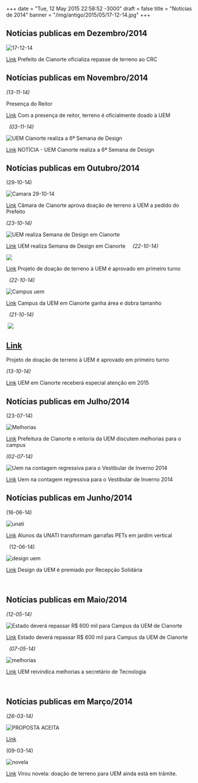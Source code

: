 +++
date = "Tue, 12 May 2015 22:58:52 -3000"
draft = false
title = "Notícias de 2014"
banner = "/img/antigo/2015/05/17-12-14.jpg"
+++



## Notícias publicas em Dezembro/2014

 

![17-12-14](/img/antigo/2015/05/17-12-14.jpg)

[Link](/img/antigo/2015/05/informativo.uem_.br-Prefeito-de-Cianorte-oficializa-repasse-de-terreno-ao-CRC.pdf) Prefeito de Cianorte oficializa repasse de terreno ao CRC

 
 
## Notícias publicas em Novembro/2014
 
  _(13-11-14)_ 

Presença do Reitor

[Link](/img/antigo/2015/04/terreno-oficiamente-doado.pdf) Com a presença de reitor, terreno é oficialmente doado à UEM

   _(03-11-14)_ 

![UEM Cianorte realiza a 6ª Semana de Design ](/img/antigo/2015/04/uem-realiza.jpg)

[Link](</img/antigo/2015/04/folhadecianorte.com-UEM-realiza-Semana-de-Design-em-Cianorte.pdf>) NOTÍCIA - UEM Cianorte realiza a 6ª Semana de Design   

## Notícias publicas em Outubro/2014

 (29-10-14) 

![Camara 29-10-14](/img/antigo/2015/05/Camara-29-10-14.jpg)

[Link](/img/antigo/2015/05/paranaportal.com_.br-Câmara-de-Cianorte-aprova-doação-de-terreno-à-UEM-a-pedido-do-Prefeito.pdf) Câmara de Cianorte aprova doação de terreno à UEM a pedido do Prefeito

 _(23-10-14)_ 

![UEM realiza Semana de Design em Cianorte](/img/antigo/2015/04/Semana.jpg)

[Link](/img/antigo/2015/04/folhadecianorte.com-UEM-realiza-Semana-de-Design-em-Cianorte.pdf) UEM realiza Semana de Design em Cianorte     _(22-10-14)_ 

![](/img/antigo/2015/05/terreno.jpg)

[Link](/img/antigo/2015/05/terreno.jpg) Projeto de doação de terreno à UEM é aprovado em primeiro turno

   _(22-10-14)_ 

![Campus uem](/img/antigo/2015/05/Campus-uem.jpg)

[Link](/img/antigo/2015/05/folhadecianorte.com-Campus-da-UEM-em-Cianorte-ganha-área-e-dobra-de-tamanho.pdf) Campus da UEM em Cianorte ganha área e dobra tamanho


   _(21-10-14)_

 ![](/img/antigo/2015/04/projeto-é-aprovado-150x144.jpg)

[Link](/img/antigo/2015/05/maringanews.com_.br-Projeto-de-doação-de-terreno-à-UEM-é-aprovado-em-primeiro-turno.pdf)
----------------------------------------------------------------------------------------------------------------------------------------------------------------------------------------------------------------------------------------------------------------

Projeto de doação de terreno à UEM é aprovado em primeiro turno    

 _(13-10-14)_ 


[Link](/img/antigo/2015/04/folhadecianorte.com-UEM-em-Cianorte-receberá-especial-atenção-em-2015.pdf) UEM em Cianorte receberá especial atenção em 2015

  
  
## Notícias publicas em Julho/2014
  
   (23-07-14) 

![Melhorias](/img/antigo/2015/05/Melhorias.jpg)

[Link](/img/antigo/2015/05/cianorte.pr_.gov_.br-Prefeitura-de-Cianorte-e-reitoria-da-UEM-discutem-melhorias-para-o-campus.pdf) Prefeitura de Cianorte e reitoria da UEM discutem melhorias para o campus

 _(02-07-14)_ 

![Uem na contagem regressiva para o Vestibular de Inverno 2014](/img/antigo/2015/04/vestiba-14.jpg)

[Link](/img/antigo/2015/04/tribunadecianorte.com_.br-Uem-na-contagem-regressiva-para-o-Vestibular-de-Inverno-2014.pdf) Uem na contagem regressiva para o Vestibular de Inverno 2014

 
 
## Notícias publicas em Junho/2014
 
  (16-06-14) 

![unati](/img/antigo/2015/05/unati.jpg)

[Link](/img/antigo/2015/05/tribunadecianorte.com_.br-Alunos-da-UNATI-transformam-garrafas-PETs-em-jardim-vertical2.pdf) Alunos da UNATI transformam garrafas PETs em jardim vertical

   (12-06-14) 

![design uem](/img/antigo/2015/05/design-uem.jpg)

[Link](/img/antigo/2015/05/tribunadecianorte.com_.br-Design-da-UEM-é-premiado-por-Recepção-Solidária.pdf) Design da UEM é premiado por Recepção Solidária

   
 
## Notícias publicas em Maio/2014
 
  _(12-05-14)_ 

![Estado deverá repassar R$ 600 mil para Campus da UEM de Cianorte](/img/antigo/2015/04/Governador_anuncia_investimentos_de_R$_600_mil_para_o_Câmpus_de_Cianorte.png)

[Link](/img/antigo/2015/04/Governador_anuncia_investimentos_de_R$_600_mil_para_o_Câmpus_de_Cianorte.pdf) Estado deverá repassar R$ 600 mil para Campus da UEM de  
Cianorte

   _(07-05-14)_ 

![melhorias](/img/antigo/2015/05/melhorias.jpg)

[Link](/img/antigo/2015/05/tribunadecianorte.com_.br-UEM-reivindica-melhorias-a-secretário-de-Tecnologia.pdf) UEM reivindica melhorias a secretário de Tecnologia

    
## Notícias publicas em Março/2014
 
  _(26-03-14)_ 

![PROPOSTA ACEITA](/img/antigo/2015/04/PROPOSTA-ACEITA.jpg)

[Link](/img/antigo/2015/04/tribunadecianorte.com_.br-Reitoria-aceita-contraproposta-para-doação-de-terreno-à-UEM-1.pdf)

(09-03-14) 

![novela](/img/antigo/2015/04/novela.jpg)

[Link](/img/antigo/2015/04/tribunadecianorte.com_.br-Virou-novela-doação-de-terreno-para-UEM-ainda-está-em-trâmite.pdf) Virou novela: doação de terreno para UEM ainda está em trâmite.